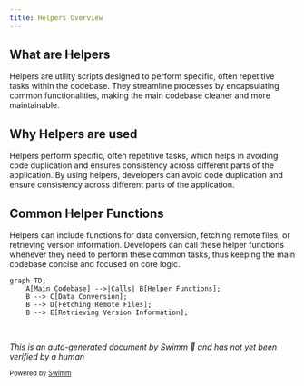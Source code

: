 ```yaml
---
title: Helpers Overview
---
```

## What are Helpers

Helpers are utility scripts designed to perform specific, often repetitive tasks within the codebase. They streamline processes by encapsulating common functionalities, making the main codebase cleaner and more maintainable.

## Why Helpers are used

Helpers perform specific, often repetitive tasks, which helps in avoiding code duplication and ensures consistency across different parts of the application. By using helpers, developers can avoid code duplication and ensure consistency across different parts of the application.

## Common Helper Functions

Helpers can include functions for data conversion, fetching remote files, or retrieving version information. Developers can call these helper functions whenever they need to perform these common tasks, thus keeping the main codebase concise and focused on core logic.

```mermaid
graph TD;
    A[Main Codebase] -->|Calls| B[Helper Functions];
    B --> C[Data Conversion];
    B --> D[Fetching Remote Files];
    B --> E[Retrieving Version Information];
```

&nbsp;

*This is an auto-generated document by Swimm 🌊 and has not yet been verified by a human*

<SwmMeta version="3.0.0" repo-id="Z2l0aHViJTNBJTNBRGF0YURpZ2dlciUzQSUzQVBBUFA5Mg==" repo-name="DataDigger"><sup>Powered by [Swimm](/)</sup></SwmMeta>
